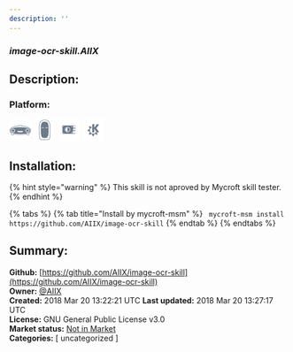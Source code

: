 ```yaml
---
description: ''
---
```


### _image-ocr-skill.AIIX_  
## Description:  
  
  
  
### Platform:  
 ![Mark I](../.gitbook/assets/mark-1-icon.png)  ![Mark II](../.gitbook/assets/mark-2-icon.png)  ![Picroft](../.gitbook/assets/picroft-icon.png)  ![plasmoid](../.gitbook/assets/kde.png)   
## Installation:  
{% hint style="warning" %}
This skill is not aproved by Mycroft skill tester.
{% endhint %}
    
{% tabs %}
{% tab title="Install by mycroft-msm" %}
``` mycroft-msm install https://github.com/AIIX/image-ocr-skill```
{% endtab %}
  {% endtabs %}
    
## Summary:  
**Github:** [https://github.com/AIIX/image-ocr-skill](https://github.com/AIIX/image-ocr-skill)  
**Owner:** [@AIIX](https://github.com/AIIX)  
**Created:** 2018 Mar 20 13:22:21 UTC  **Last updated:** 2018 Mar 20 13:27:17 UTC  
**License:** GNU General Public License v3.0  
**Market status:** [Not in Market](https://market.mycroft.ai/skill/)  
**Categories:** [ uncategorized ]   
